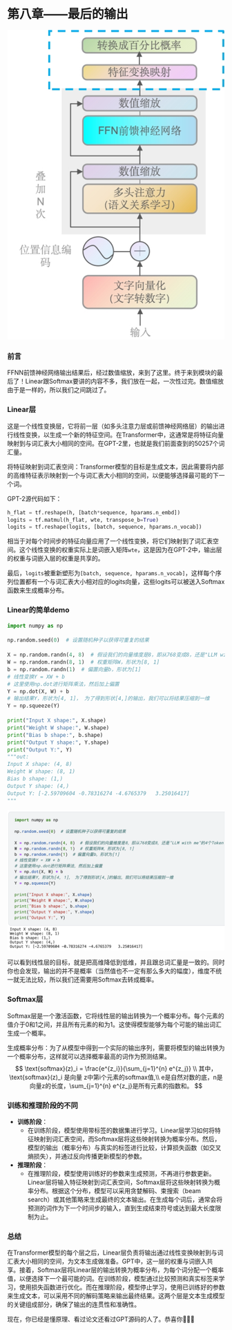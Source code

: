 # 第八章——最后的输出

<img src="../assets/image-20240503172501503.png" alt="image-20240503172501503" width="550" />

### 前言

FFNN前馈神经网络输出结果后，经过数值缩放，来到了这里。终于来到模块的最后了！Linear跟Softmax要讲的内容不多，我们放在一起，一次性过完。数值缩放由于是一样的，所以我们之间跳过了。



### Linear层

这是一个线性变换层，它将前一层（如多头注意力层或前馈神经网络层）的输出进行线性变换，以生成一个新的特征空间。在Transformer中，这通常是将特征向量映射到与词汇表大小相同的空间。在GPT-2里，也就是我们前面查到的50257个词汇量。

将特征映射到词汇表空间：Transformer模型的目标是生成文本，因此需要将内部的高维特征表示映射到一个与词汇表大小相同的空间，以便能够选择最可能的下一个词。

GPT-2源代码如下：

~~~python
h_flat = tf.reshape(h, [batch*sequence, hparams.n_embd])
logits = tf.matmul(h_flat, wte, transpose_b=True)
logits = tf.reshape(logits, [batch, sequence, hparams.n_vocab])
~~~

相当于对每个时间步的特征向量应用了一个线性变换，将它们映射到了词汇表空间。这个线性变换的权重实际上是词嵌入矩阵`wte`，这是因为在GPT-2中，输出层的权重与词嵌入层的权重是共享的。

最后，`logits`被重新塑形为`[batch, sequence, hparams.n_vocab]`，这样每个序列位置都有一个与词汇表大小相对应的logits向量，这些logits可以被送入Softmax函数来生成概率分布。



### Linear的简单demo

~~~python
import numpy as np

np.random.seed(0)  # 设置随机种子以获得可重复的结果

X = np.random.randn(4, 8)  # 假设我们的向量维度是8，即从768变成8，还是"LLM with me"的4个Token
W = np.random.randn(8, 1)  # 权重矩阵W，形状为[8, 1]
b = np.random.randn(1)  # 偏置向量b，形状为[1]
# 线性变换Y = XW + b
# 这里使用np.dot进行矩阵乘法，然后加上偏置
Y = np.dot(X, W) + b
# 输出结果Y，形状为[4, 1]， 为了得到形状[4,]的输出，我们可以将结果压缩到一维
Y = np.squeeze(Y)

print("Input X shape:", X.shape)
print("Weight W shape:", W.shape)
print("Bias b shape:", b.shape)
print("Output Y shape:", Y.shape)
print("Output Y:", Y)
"""out:
Input X shape: (4, 8)
Weight W shape: (8, 1)
Bias b shape: (1,)
Output Y shape: (4,)
Output Y: [-2.59709604 -0.78316274 -4.6765379   3.25016417]
"""
~~~

<img src="../assets/image-20240503181100601.png" alt="image-20240503181100601" width="550" />

可以看到线性层的目标，就是把高维降低到低维，并且跟总词汇量是一致的。同时你也会发现，输出的并不是概率（当然值也不一定有那么多大的幅度），维度不统一就无法比较，所以我们还需要用Softmax去转成概率。



### Softmax层

Softmax层是一个激活函数，它将线性层的输出转换为一个概率分布。每个元素的值介于0和1之间，并且所有元素的和为1。这使得模型能够为每个可能的输出词汇生成一个概率。

生成概率分布：为了从模型中得到一个实际的输出序列，需要将模型的输出转换为一个概率分布，这样就可以选择概率最高的词作为预测结果。
$$
\text{softmax}(z)_i = \frac{e^{z_i}}{\sum_{j=1}^{n} e^{z_j}}
\\
其中，\text{softmax}(z)_i 是向量 z中第i个元素的softmax值,\\ e是自然对数的底，n是向量z的长度，\sum_{j=1}^{n} e^{z_j}是所有元素的指数和。
$$


### 训练和推理阶段的不同

- **训练阶段**：
  - 在训练阶段，模型使用带标签的数据集进行学习。Linear层学习如何将特征映射到词汇表空间，而Softmax层将这些映射转换为概率分布。然后，模型的输出（概率分布）与真实的标签进行比较，计算损失函数（如交叉熵损失），并通过反向传播更新模型的参数。
- **推理阶段**：
  - 在推理阶段，模型使用训练好的参数来生成预测，不再进行参数更新。Linear层将输入特征映射到词汇表空间，Softmax层将这些映射转换为概率分布。根据这个分布，模型可以采用贪婪解码、束搜索（beam search）或其他策略来生成最终的文本输出。在生成每个词后，通常会将预测的词作为下一个时间步的输入，直到生成结束符号或达到最大长度限制为止。



### 总结

在Transformer模型的每个层之后，Linear层负责将输出通过线性变换映射到与词汇表大小相同的空间，为文本生成做准备。GPT中，这一层的权重与词嵌入共享。接着，Softmax层将Linear层的输出转换为概率分布，为每个词分配一个概率值，以便选择下一个最可能的词。在训练阶段，模型通过比较预测和真实标签来学习，使用损失函数进行优化。而在推理阶段，模型停止学习，使用已训练好的参数来生成文本，可以采用不同的解码策略来输出最终结果。这两个层是文本生成模型的关键组成部分，确保了输出的连贯性和准确性。



现在，你已经是懂原理、看过论文还看过GPT源码的人了。恭喜你🎉🎉🎉